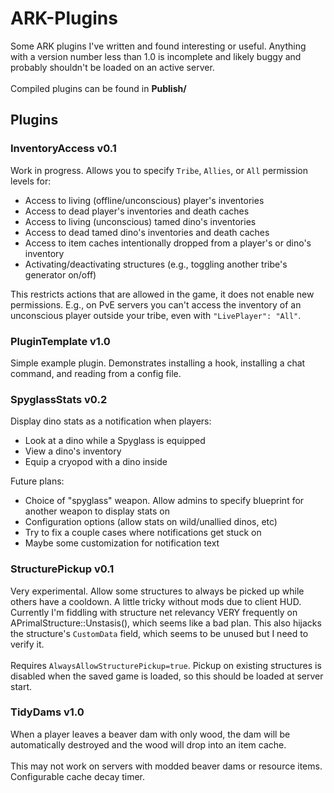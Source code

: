 # ARK-Plugins
Some ARK plugins I've written and found interesting or useful. Anything with a version number less than 1.0 is incomplete and likely buggy and probably shouldn't be loaded on an active server.<br/><br/>
Compiled plugins can be found in **Publish/**

## Plugins
### InventoryAccess v0.1
Work in progress. Allows you to specify `Tribe`, `Allies`, or `All` permission levels for:
- Access to living (offline/unconscious) player's inventories
- Access to dead player's inventories and death caches
- Access to living (unconscious) tamed dino's inventories
- Access to dead tamed dino's inventories and death caches
- Access to item caches intentionally dropped from a player's or dino's inventory
- Activating/deactivating structures (e.g., toggling another tribe's generator on/off)

This restricts actions that are allowed in the game, it does not enable new permissions. E.g., on PvE servers you can't access the inventory of an unconscious player outside your tribe, even with `"LivePlayer": "All"`.

### PluginTemplate v1.0
Simple example plugin. Demonstrates installing a hook, installing a chat command, and reading from a config file.

### SpyglassStats v0.2
Display dino stats as a notification when players:
- Look at a dino while a Spyglass is equipped
- View a dino's inventory
- Equip a cryopod with a dino inside

Future plans:
- Choice of "spyglass" weapon. Allow admins to specify blueprint for another weapon to display stats on
- Configuration options (allow stats on wild/unallied dinos, etc)
- Try to fix a couple cases where notifications get stuck on
- Maybe some customization for notification text

### StructurePickup v0.1
Very experimental. Allow some structures to always be picked up while others have a cooldown. A little tricky without mods due to client HUD. Currently I'm fiddling with structure net relevancy VERY frequently on APrimalStructure::Unstasis(), which seems like a bad plan. This also hijacks the structure's `CustomData` field, which seems to be unused but I need to verify it.<br/><br/>
Requires `AlwaysAllowStructurePickup=true`. Pickup on existing structures is disabled when the saved game is loaded, so this should be loaded at server start.

### TidyDams v1.0
When a player leaves a beaver dam with only wood, the dam will be automatically destroyed and the wood will drop into an item cache.<br/><br/>
This may not work on servers with modded beaver dams or resource items. Configurable cache decay timer.
